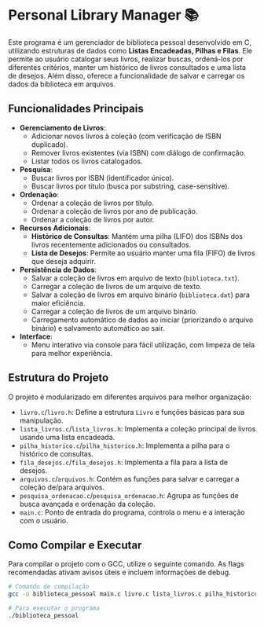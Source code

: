 # Personal Library Manager 📚

Este programa é um gerenciador de biblioteca pessoal desenvolvido em C, utilizando estruturas de dados como **Listas Encadeadas, Pilhas e Filas**. Ele permite ao usuário catalogar seus livros, realizar buscas, ordená-los por diferentes critérios, manter um histórico de livros consultados e uma lista de desejos. Além disso, oferece a funcionalidade de salvar e carregar os dados da biblioteca em arquivos.

## Funcionalidades Principais

* **Gerenciamento de Livros**:
    * Adicionar novos livros à coleção (com verificação de ISBN duplicado).
    * Remover livros existentes (via ISBN) com diálogo de confirmação.
    * Listar todos os livros catalogados.
* **Pesquisa**:
    * Buscar livros por ISBN (identificador único).
    * Buscar livros por título (busca por substring, case-sensitive).
* **Ordenação**:
    * Ordenar a coleção de livros por título.
    * Ordenar a coleção de livros por ano de publicação.
    * Ordenar a coleção de livros por autor.
* **Recursos Adicionais**:
    * **Histórico de Consultas**: Mantém uma pilha (LIFO) dos ISBNs dos livros recentemente adicionados ou consultados.
    * **Lista de Desejos**: Permite ao usuário manter uma fila (FIFO) de livros que deseja adquirir.
* **Persistência de Dados**:
    * Salvar a coleção de livros em arquivo de texto (`biblioteca.txt`).
    * Carregar a coleção de livros de um arquivo de texto.
    * Salvar a coleção de livros em arquivo binário (`biblioteca.dat`) para maior eficiência.
    * Carregar a coleção de livros de um arquivo binário.
    * Carregamento automático de dados ao iniciar (priorizando o arquivo binário) e salvamento automático ao sair.
* **Interface**:
    * Menu interativo via console para fácil utilização, com limpeza de tela para melhor experiência.

## Estrutura do Projeto

O projeto é modularizado em diferentes arquivos para melhor organização:

* `livro.c`/`livro.h`: Define a estrutura `Livro` e funções básicas para sua manipulação.
* `lista_livros.c`/`lista_livros.h`: Implementa a coleção principal de livros usando uma lista encadeada.
* `pilha_historico.c`/`pilha_historico.h`: Implementa a pilha para o histórico de consultas.
* `fila_desejos.c`/`fila_desejos.h`: Implementa a fila para a lista de desejos.
* `arquivos.c`/`arquivos.h`: Contém as funções para salvar e carregar a coleção de/para arquivos.
* `pesquisa_ordenacao.c`/`pesquisa_ordenacao.h`: Agrupa as funções de busca avançada e ordenação da coleção.
* `main.c`: Ponto de entrada do programa, controla o menu e a interação com o usuário.

## Como Compilar e Executar

Para compilar o projeto com o GCC, utilize o seguinte comando. As flags recomendadas ativam avisos úteis e incluem informações de debug.

```bash
# Comando de compilação
gcc -o biblioteca_pessoal main.c livro.c lista_livros.c pilha_historico.c fila_desejos.c arquivos.c pesquisa_ordenacao.c -Wall -Wextra -g

# Para executar o programa
./biblioteca_pessoal
